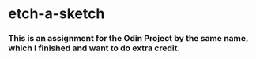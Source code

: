 # etch-a-sketch

### This is an assignment for the Odin Project by the same name, which I finished and want to do extra credit.